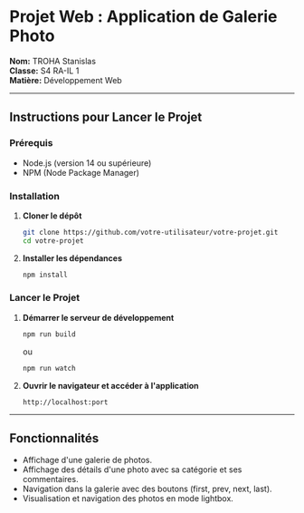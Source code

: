 # Projet Web : Application de Galerie Photo


**Nom:** TROHA Stanislas   
**Classe:** S4 RA-IL 1  
**Matière:** Développement Web

---


## Instructions pour Lancer le Projet

### Prérequis
- Node.js (version 14 ou supérieure)
- NPM (Node Package Manager)

### Installation
1. **Cloner le dépôt**
    ```bash
    git clone https://github.com/votre-utilisateur/votre-projet.git
    cd votre-projet
    ```

2. **Installer les dépendances**
    ```bash
    npm install
    ```

### Lancer le Projet
1. **Démarrer le serveur de développement**
    ```bash
    npm run build
    ```
    ou
    ```bash
    npm run watch
    ```

2. **Ouvrir le navigateur et accéder à l'application**
    ```
    http://localhost:port
    ```

---

## Fonctionnalités
- Affichage d'une galerie de photos.
- Affichage des détails d'une photo avec sa catégorie et ses commentaires.
- Navigation dans la galerie avec des boutons (first, prev, next, last).
- Visualisation et navigation des photos en mode lightbox.


